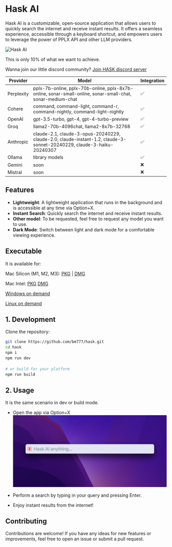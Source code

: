 # Hask AI

Hask AI is a customizable, open-source application that allows users to quickly search the internet and receive instant results. It offers a seamless experience, accessible through a keyboard shortcut, and empowers users to leverage the power of PPLX API and other LLM providers.

![Hask AI](assets/record.gif)



This is only 10% of what we want to achieve.

Wanna join our little discord community? [Join HASK discord server](https://discord.gg/cSf3RpQdws)


| Provider           | Model              | Integration       |
| ------------------ | ------------------ | ----------------- |
| Perplexity         | pplx-7b-online, pplx-70b-online, pplx-8x7b-online, sonar-small-online, sonar-small-chat, sonar-medium-chat |  ✅               |
| Cohere             | command, command-light, command-r, command-nightly, command-light-nightly |  ✅               |
| OpenAI             | gpt-3.5-turbo, gpt-4, gpt-4-turbo-preview |  ✅               |
| Groq               | llama2-70b-4096chat, llama2-8x7b-32768 | ✅               | 
| Anthropic          | claude-2.1, claude-3-opus-20240229, claude-2.0, claude-instant-1.2, claude-3-sonnet-20240229, claude-3-haiku-20240307 |  ✅               |
| Ollama             | library models |  ✅               |
| Gemini             | soon |  ❌               |
| Mistral            | soon |  ❌               |



## Features
- **Lightweight**: A lightweight application that runs in the background and is accessible at any time via Option+X.
- **Instant Search**: Quickly search the internet and receive instant results.
- **Other model**: To be requested, feel free to request any model you want to use.
- **Dark Mode**: Switch between light and dark mode for a comfortable viewing experience.

## Executable
It is available for:

Mac Silicon (M1, M2, M3): [PKG](https://github.com/bm777/hask/releases/download/v1.5/hask-ai-arm64.pkg) | [DMG](https://github.com/bm777/hask/releases/download/v1.5/hask-ai-arm64.dmg)

Mac Intel: [PKG](https://github.com/bm777/hask/releases/download/v1.5/hask-ai-intel.pkg) [DMG](https://github.com/bm777/hask/releases/download/v1.5/hask-ai-intel.dmg)

[Windows on demand](https://github.com/bm777/hask/issues/new)

[Linux on demand](https://github.com/bm777/hask/issues/new)


## 1. Development
Clone the repository:

```bash
git clone https://github.com/bm777/hask.git
cd hask
npm i
npm run dev

# or build for your platform
npm run build
```

## 2. Usage
It is the same scenario in dev or build mode.
- Open the app via Option+X
![Hask AI](assets/empty.png)

- Perform a search by typing in your query and pressing Enter.
- Enjoy instant results from the internet!

## Contributing
Contributions are welcome! If you have any ideas for new features or improvements, feel free to open an issue or submit a pull request.
